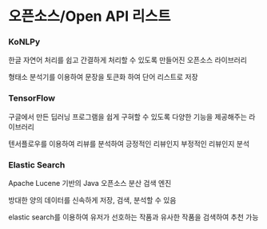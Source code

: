 # 오픈소스/Open API 리스트



### KoNLPy

한글 자연어 처리를 쉽고 간결하게 처리할 수 있도록 만들어진 오픈소스 라이브러리 

형태소 분석기를 이용하여 문장을 토큰화 하여 단어 리스트로 저장



### TensorFlow

구글에서 만든 딥러닝 프로그램을 쉽게 구혀할 수 있도록 다양한 기능을 제공해주는 라이브러리

텐서플로우를 이용하여 리뷰를 분석하여 긍정적인 리뷰인지 부정적인 리뷰인지 분석



### Elastic Search

Apache Lucene 기반의 Java 오픈소스 분산 검색 엔진

방대한 양의 데이터를 신속하게 저장, 검색, 분석할 수 있음

elastic search를 이용하여 유저가 선호하는 작품과 유사한 작품을 검색하여 추천 가능